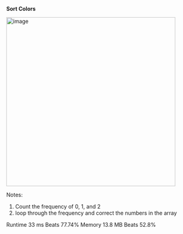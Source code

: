 **Sort Colors**

<img width="446" alt="image" src="https://user-images.githubusercontent.com/25766765/223605062-405ed1b5-889f-4f7d-a5e0-0dd3a50705d9.png">

Notes:

1. Count the frequency of 0, 1, and 2
2. loop through the frequency and correct the numbers in the array

Runtime
33 ms
Beats
77.74%
Memory
13.8 MB
Beats
52.8%
